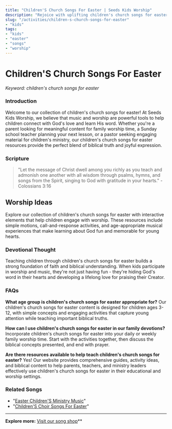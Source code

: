 ```yaml
---
title: "Children'S Church Songs For Easter | Seeds Kids Worship"
description: "Rejoice with uplifting children's church songs for easter celebrating Jesus' resurrection. Easter worship resources for kids and Sunday school."
slug: "/activities/children-s-church-songs-for-easter"
- "kids"
tags:
- "kids"
- "easter"
- "songs"
- "worship"
---
```


# Children'S Church Songs For Easter

_Keyword: children's church songs for easter_

### Introduction

Welcome to our collection of children's church songs for easter! At Seeds Kids Worship, we believe that music and worship are powerful tools to help children connect with God's love and learn His word. Whether you're a parent looking for meaningful content for family worship time, a Sunday school teacher planning your next lesson, or a pastor seeking engaging material for children's ministry, our children's church songs for easter resources provide the perfect blend of biblical truth and joyful expression.

### Scripture

> "Let the message of Christ dwell among you richly as you teach and admonish one another with all wisdom through psalms, hymns, and songs from the Spirit, singing to God with gratitude in your hearts." - Colossians 3:16

## Worship Ideas

Explore our collection of children's church songs for easter with interactive elements that help children engage with worship. These resources include simple motions, call-and-response activities, and age-appropriate musical experiences that make learning about God fun and memorable for young hearts.

### Devotional Thought

Teaching children through children's church songs for easter builds a strong foundation of faith and biblical understanding. When kids participate in worship and music, they're not just having fun - they're hiding God's word in their hearts and developing a lifelong love for praising their Creator.

### FAQs

**What age group is children's church songs for easter appropriate for?**
Our children's church songs for easter content is designed for children ages 3-12, with simple concepts and engaging activities that capture young attention while teaching important biblical truths.

**How can I use children's church songs for easter in our family devotions?**
Incorporate children's church songs for easter into your daily or weekly family worship time. Start with the activities together, then discuss the biblical concepts presented, and end with prayer.

**Are there resources available to help teach children's church songs for easter?**
Yes! Our website provides comprehensive guides, activity ideas, and biblical content to help parents, teachers, and ministry leaders effectively use children's church songs for easter in their educational and worship settings.

### Related Songs

- "[Easter Children'S Ministry Music](/activities/easter-children-s-ministry-music/)"
- "[Children'S Choir Songs For Easter](/activities/children-s-choir-songs-for-easter/)"

---

**Explore more:** [Visit our song shop](https://seedskidsworship.com/shop)**

<!-- Schema Markup -->
<script type="application/ld+json">
{
  "@context": "https://schema.org",
  "@type": "MusicRecording",
  "name": "Children'S Church Songs For Easter",
  "byArtist": {
    "@type": "MusicGroup",
    "name": "Seeds Kids Worship"
  },
  "isFamilyFriendly": true,
  "url": "https://seedskidsworship.com/activities/children-s-church-songs-for-easter/"
}
</script>
